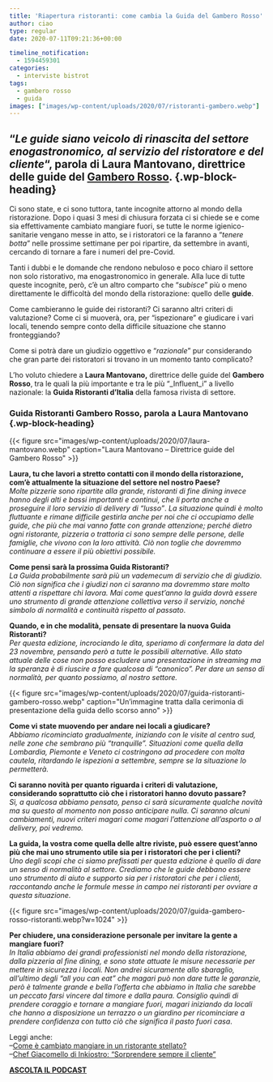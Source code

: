 ```yaml
---
title: 'Riapertura ristoranti: come cambia la Guida del Gambero Rosso'
author: ciao
type: regular
date: 2020-07-11T09:21:36+00:00

timeline_notification:
  - 1594459301
categories:
  - interviste bistrot
tags:
  - gambero rosso
  - guida
images: ["images/wp-content/uploads/2020/07/ristoranti-gambero.webp"]
---
```

## &#8220;_Le guide siano veicolo di rinascita del settore enogastronomico, al servizio del ristoratore e del cliente_&#8220;, parola di Laura Mantovano, direttrice delle guide del <a href="https://www.gamberorosso.it/" target="_blank" rel="noreferrer noopener">Gambero Rosso</a>. {.wp-block-heading}

Ci sono state, e ci sono tuttora, tante incognite attorno al mondo della ristorazione. Dopo i quasi 3 mesi di chiusura forzata ci si chiede se e come sia effettivamente cambiato mangiare fuori, se tutte le norme igienico-sanitarie vengano messe in atto, se i ristoratori ce la faranno a &#8220;_tenere botta_&#8221; nelle prossime settimane per poi ripartire, da settembre in avanti, cercando di tornare a fare i numeri del pre-Covid. 

Tanti i dubbi e le domande che rendono nebuloso e poco chiaro il settore non solo ristorativo, ma enogastronomico in generale. Alla luce di tutte queste incognite, però, c&#8217;è un altro comparto che &#8220;_subisce_&#8221; più o meno direttamente le difficoltà del mondo della ristorazione: quello delle **guide**. 

Come cambieranno le guide dei ristoranti? Ci saranno altri criteri di valutazione? Come ci si muoverà, ora, per &#8220;ispezionare&#8221; e giudicare i vari locali, tenendo sempre conto della difficile situazione che stanno fronteggiando? 

Come si potrà dare un giudizio oggettivo e &#8220;_razionale_&#8221; pur considerando che gran parte dei ristoratori si trovano in un momento tanto complicato?

L&#8217;ho voluto chiedere a **Laura Mantovano,** direttrice delle guide del **Gambero Rosso**, tra le quali la più importante e tra le più &#8220;_Influent_i&#8221; a livello nazionale: la **Guida Ristoranti d&#8217;Italia** della famosa rivista di settore.

### Guida Ristoranti Gambero Rosso, parola a Laura Mantovano {.wp-block-heading}


{{< figure src="images/wp-content/uploads/2020/07/laura-mantovano.webp" caption="Laura Mantovano &#8211; Direttrice guide del Gambero Rosso" >}}


**Laura, tu che lavori a stretto contatti con il mondo della ristorazione, com&#8217;è attualmente la situazione del settore nel nostro Paese?**  
_Molte pizzerie sono ripartite alla grande, ristoranti di fine dining invece hanno degli alti e bassi importanti e continui, che li porta anche a proseguire il loro servizio di delivery di &#8220;lusso&#8221;_. _La situazione quindi è molto fluttuante e rimane difficile gestirla anche per noi che ci occupiamo delle guide, che più che mai vanno fatte con grande attenzione; perché dietro ogni ristorante, pizzeria o trattoria ci sono sempre delle persone, delle famiglie, che vivono con la loro attività._ _Ciò non toglie che dovremmo continuare a essere il più obiettivi possibile._

**Come pensi sarà la prossima Guida Ristoranti?**  
_La Guida probabilmente sarà più un vademecum di servizio che di giudizio. Ciò non significa che i giudizi non ci saranno ma dovremmo stare molto attenti a rispettare chi lavora. Mai come quest&#8217;anno la guida dovrà essere uno strumento di grande attenzione collettiva verso il servizio, nonché simbolo di normalità e continuità rispetto al passato_.

**Quando, e in che modalità, pensate di presentare la nuova Guida Ristoranti?**  
_Per questa edizione, incrociando le dita, speriamo di confermare la data del 23 novembre, pensando però a tutte le possibili alternative. Allo stato attuale delle cose non posso escludere una presentazione in streaming ma la speranza è di riuscire a fare qualcosa di &#8220;canonico&#8221;. Per dare un senso di normalità, per quanto possiamo, al nostro settore._


{{< figure src="images/wp-content/uploads/2020/07/guida-ristoranti-gambero-rosso.webp" caption="Un&#8217;immagine tratta dalla cerimonia di presentazione della guida dello scorso anno" >}}


**Come vi state muovendo per andare nei locali a giudicare?**  
_Abbiamo ricominciato gradualmente, iniziando con le visite al centro sud, nelle zone che sembrano più &#8220;tranquille&#8221;. Situazioni come quella della Lombardia, Piemonte e Veneto ci costringono ad procedere con molta cautela, ritardando le ispezioni a settembre, sempre se la situazione lo permetterà._

**Ci saranno novità per quanto riguarda i criteri di valutazione, considerando soprattutto ciò che i ristoratori hanno dovuto passare?**  
_Sì, a qualcosa abbiamo pensato, penso ci sarà sicuramente qualche novità ma su questo al momento non posso anticipare nulla. Ci saranno alcuni cambiamenti, nuovi criteri magari come magari l&#8217;attenzione all&#8217;asporto o al delivery, poi vedremo._

**La guida, la vostra come quella delle altre riviste, può essere quest&#8217;anno più che mai uno strumento utile sia per i ristoratori che per i clienti?**  
_Uno degli scopi che ci siamo prefissati per questa edizione è quello di dare un senso di normalità al settore. Crediamo che le guide debbano essere uno strumento di aiuto e supporto sia per i ristoratori che per i clienti, raccontando anche le formule messe in campo nei ristoranti per ovviare a questa situazione._


{{< figure src="images/wp-content/uploads/2020/07/guida-gambero-rosso-ristoranti.webp?w=1024" >}}


**Per chiudere, una considerazione personale per invitare la gente a mangiare fuori?**  
_In Italia abbiamo dei grandi professionisti nel mondo della ristorazione, dalla pizzeria al fine dining, e sono state attuate le misure necessarie per mettere in sicurezza i locali. Non andrei sicuramente allo sbaraglio, all&#8217;ultimo degli &#8220;all you can eat&#8221; che magari può non dare tutte le garanzie, però è talmente grande e bella l&#8217;offerta che abbiamo in Italia che sarebbe un peccato farsi vincere dal timore e dalla paura._ _Consiglio quindi di prendere coraggio e tornare a mangiare fuori, magari iniziando da locali che hanno a disposizione un terrazzo o un giardino per ricominciare a prendere confidenza con tutto ciò che significa il pasto fuori casa_.

Leggi anche:  
&#8211;<a rel="noreferrer noopener" href="https://aleepepe.com/2020/06/24/come-e-cambiato-mangiare-ristorante/" target="_blank">Come è cambiato mangiare in un ristorante stellato?</a>  
&#8211;<a rel="noreferrer noopener" href="https://aleepepe.com/2020/06/29/ristorante-inkiostro-chef-giacomello/" target="_blank">Chef Giacomello di Inkiostro: &#8220;Sorprendere sempre il cliente&#8221;</a>

<p class="has-text-align-center">
  <strong><a href="https://apple.co/352xcOm" target="_blank" rel="noreferrer noopener">ASCOLTA IL PODCAST</a></strong>
</p>
